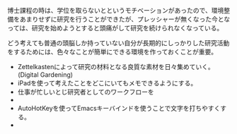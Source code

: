 
博士課程の時は、学位を取らないとというモチベーションがあったので、環境整備をあまりせずに研究を行うことができたが、プレッシャーが無くなった今となっては、研究を始めようとすると頭痛がして研究を続けられなくなっている。

どう考えても普通の頭脳しか持っていない自分が長期的にしっかりした研究活動をするためには、色々なことが簡単にできる環境を作っておくことが重要。

- Zettelkastenによって研究の材料となる良質な素材を日々集めていく。(Digital Gardening)
- iPadを使って考えたことをどこにいてもメモできるようにする。
- 仕事が忙しいとじ研究者としてのワークフローを
- 
- AutoHotKeyを使ってEmacsキーバインドを使うことで文字を打ちやすくする。
- 